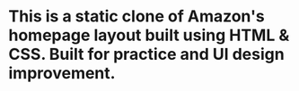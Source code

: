 # This is a static clone of Amazon's homepage layout built using HTML & CSS. Built for practice and UI design improvement.